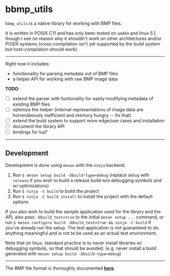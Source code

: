# bbmp_utils

`bbmp_utils` is a native library for working with BMP files.

It is written in POSIX C11 and has only been tested on `amd64` and linux 5.1, though I see no reason why it shouldn't work on other architectures and/or POSIX systems (cross-compilation isn't yet supported by the build system but host-compilation should work).

---

Right now it includes:

* functionality for parsing metadata out of BMP files
* a helper API for working with raw BMP image data

**TODO**: 

* [ ] extend the parser with funtionality for easily modifying metadata of existing BMP files
* [ ] optimize the helper (internal representations of image data are horrendeously inefficient and memory hungry -- fix that)
* [ ] extend the build system to support more edge/use cases and installation
* [ ] document the library API
* [ ] bindings for lua?

---

## Development

Development is done using `meson` with the `ninja` backend.

1. Run `$ meson setup build -Dbuild-type=debug` (replace `debug` with `release` if you wish to build a release build w/o debugging symbols and w/ optimizations)
2. Run `$ ninja -C build` to build the project
3. Run `$ ninja -C build install` to install the project with the default options

If you also wish to build the sample application used for the library and the API, also pass `-Dbuild_test=true` to the initial `meson setup ...` command, or run `$ meson configure build -Dbuild_test=true && ninja -C build` if you've already run the setup.
The test application is not guaranteed to do anything meaningful and is not to be used as an actual test environment.

Note that on linux, standard practice is to never install libraries w/ debugging symbols, so that should be avoided. (e.g. never install a build generated with `meson setup build -Dbuild-type=debug`)

---

The BMP file format is thoroughly documented [**here**](https://en.wikipedia.org/wiki/BMP_file_format).
